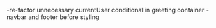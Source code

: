 -re-factor unnecessary currentUser conditional in greeting container
-navbar and footer before styling
